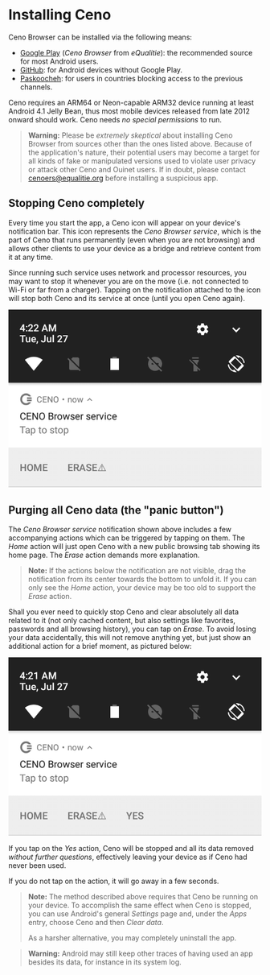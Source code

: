 # Installing Ceno

Ceno Browser can be installed via the following means:

- [Google Play][ceno-gplay] (*Ceno Browser* from *eQualitie*): the recommended source for most Android users.
- [GitHub][ceno-gh]: for Android devices without Google Play.
- [Paskoocheh][ceno-pask]: for users in countries blocking access to the previous channels.

[ceno-gplay]: https://play.google.com/store/apps/details?id=ie.equalit.ceno
[ceno-gh]: https://gitlab.com/censorship-no/ceno-browser/releases
[ceno-pask]: https://paskoocheh.com/tools/124/android.html

Ceno requires an ARM64 or Neon-capable ARM32 device running at least Android 4.1 Jelly Bean, thus most mobile devices released from late 2012 onward should work.  Ceno needs *no special permissions* to run.

> **Warning:** Please be *extremely skeptical* about installing Ceno Browser from sources other than the ones listed above.  Because of the application's nature, their potential users may become a target for all kinds of fake or manipulated versions used to violate user privacy or attack other Ceno and Ouinet users.  If in doubt, please contact <cenoers@equalitie.org> before installing a suspicious app.

## Stopping Ceno completely

Every time you start the app, a Ceno icon will appear on your device's notification bar.  This icon represents the *Ceno Browser service*, which is the part of Ceno that runs permanently (even when you are not browsing) and allows other clients to use your device as a bridge and retrieve content from it at any time.

Since running such service uses network and processor resources, you may want to stop it whenever you are on the move (i.e. not connected to Wi-Fi or far from a charger).  Tapping on the notification attached to the icon will stop both Ceno and its service at once (until you open Ceno again).

![Figure: Tap on the notification to stop the Ceno service](images/tap-stop.png)

## Purging all Ceno data (the "panic button")

The *Ceno Browser service* notification shown above includes a few accompanying actions which can be triggered by tapping on them.  The *Home* action will just open Ceno with a new public browsing tab showing its home page.  The *Erase* action demands more explanation.

> **Note:** If the actions below the notification are not visible, drag the notification from its center towards the bottom to unfold it.  If you can only see the *Home* action, your device may be too old to support the *Erase* action.

Shall you ever need to quickly stop Ceno and clear absolutely all data related to it (not only cached content, but also settings like favorites, passwords and all browsing history), you can tap on *Erase*.  To avoid losing your data accidentally, this will not remove anything yet, but just show an additional action for a brief moment, as pictured below:

![Figure: The last action stops Ceno and clears all its data](images/tap-purge.png)

If you tap on the *Yes* action, Ceno will be stopped and all its data removed *without further questions*, effectively leaving your device as if Ceno had never been used.

If you do not tap on the action, it will go away in a few seconds.

> **Note:** The method described above requires that Ceno be running on your device.  To accomplish the same effect when Ceno is stopped, you can use Android's general *Settings* page and, under the *Apps* entry, choose Ceno and then *Clear data*.
>
> As a harsher alternative, you may completely uninstall the app.

> **Warning:** Android may still keep other traces of having used an app besides its data, for instance in its system log.
